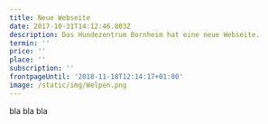 ```yaml
---
title: Neue Webseite
date: 2017-10-31T14:12:46.803Z
description: Das Hundezentrum Bornheim hat eine neue Webseite.
termin: ''
price: ''
place: ''
subscription: ''
frontpageUntil: '2018-11-18T12:14:17+01:00'
image: /static/img/Welpen.png
---
```

bla bla bla
